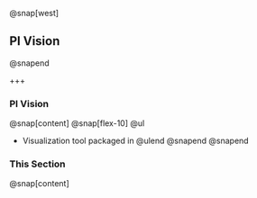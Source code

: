 @snap[west]
## PI Vision
@snapend

+++

### PI Vision
@snap[content]
@snap[flex-10]
@ul[](false)
- Visualization tool packaged in 
@ulend
@snapend
@snapend

### This Section
@snap[content]